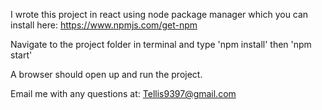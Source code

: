 I wrote this project in react using node package manager which you can install here: https://www.npmjs.com/get-npm

Navigate to the project folder in terminal and type 'npm install' then 'npm start'

A browser should open up and run the project.

Email me with any questions at: Tellis9397@gmail.com
